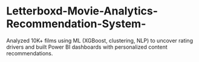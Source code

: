 # Letterboxd-Movie-Analytics-Recommendation-System-
Analyzed 10K+ films using ML (XGBoost, clustering, NLP) to uncover rating drivers and built Power BI dashboards with personalized content recommendations.
